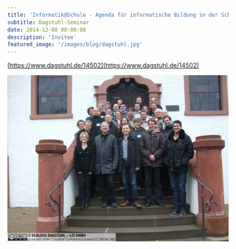 ```yaml
---
title: 'Informatik@Schule - Agenda für informatische Bildung in der Schule, Schloss Dagstuhl, Germany'
subtitle: Dagstuhl-Seminar
date: 2014-12-08 00:00:00
description: 'Invitee'
featured_image: '/images/blog/dagstuhl.jpg'
---
```


[https://www.dagstuhl.de/14502](https://www.dagstuhl.de/14502)

<div class="gallery" data-columns="1">
	<img src="/images/blog/dagstuhl-seminar-14502.jpg">
</div>
